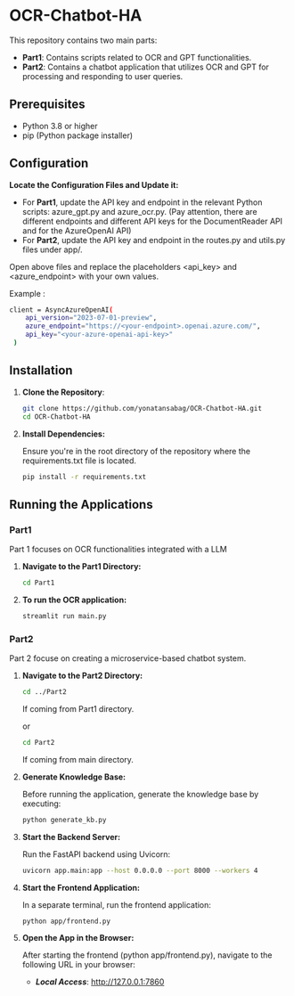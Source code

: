 # OCR-Chatbot-HA

This repository contains two main parts:

- **Part1**: Contains scripts related to OCR and GPT functionalities.
- **Part2**: Contains a chatbot application that utilizes OCR and GPT for processing and responding to user queries.

## Prerequisites

- Python 3.8 or higher
- pip (Python package installer)

## Configuration

 **Locate the Configuration Files and Update it:**

   - For **Part1**, update the API key and endpoint in the relevant Python scripts: azure_gpt.py and azure_ocr.py. (Pay attention, there are different endpoints and different API keys for the DocumentReader API and for the AzureOpenAI API)
   - For **Part2**, update the API key and endpoint in the routes.py and utils.py files under app/.

   Open above files and replace the placeholders <api_key> and <azure_endpoint> with your own values.

   Example :

   ```bash
   client = AsyncAzureOpenAI(
       api_version="2023-07-01-preview",
       azure_endpoint="https://<your-endpoint>.openai.azure.com/",
       api_key="<your-azure-openai-api-key>"
    )
   ```

## Installation

1. **Clone the Repository**:

   ```bash
   git clone https://github.com/yonatansabag/OCR-Chatbot-HA.git
   cd OCR-Chatbot-HA
   ```
   
2. **Install Dependencies:**
   
   Ensure you're in the root directory of the repository where the requirements.txt file is located.
   
   ```bash
   pip install -r requirements.txt
   ```
## Running the Applications

### Part1
Part 1 focuses on OCR functionalities integrated with a LLM
1. **Navigate to the Part1 Directory:**
   
   ```bash
   cd Part1
   ```
2. **To run the OCR application:**
   
   ```bash
   streamlit run main.py
   ```

### Part2
Part 2 focuse on creating a microservice-based chatbot system.

1. **Navigate to the Part2 Directory:**

   ```bash
   cd ../Part2 
   ```
   If coming from Part1 directory.
  
     or
     
      ```bash
      cd Part2 
      ```
   
     If coming from main directory.

2. **Generate Knowledge Base:**

   Before running the application, generate the knowledge base by executing:
   
   ```bash
   python generate_kb.py
   ```

4. **Start the Backend Server:**

   Run the FastAPI backend using Uvicorn:

   ```bash
   uvicorn app.main:app --host 0.0.0.0 --port 8000 --workers 4
   ```

5. **Start the Frontend Application:**

   In a separate terminal, run the frontend application:

   ```bash
   python app/frontend.py
   ```   

6. **Open the App in the Browser:**

   After starting the frontend (python app/frontend.py), navigate to the following URL in your browser:

   - ***Local Access***: http://127.0.0.1:7860
     
   
